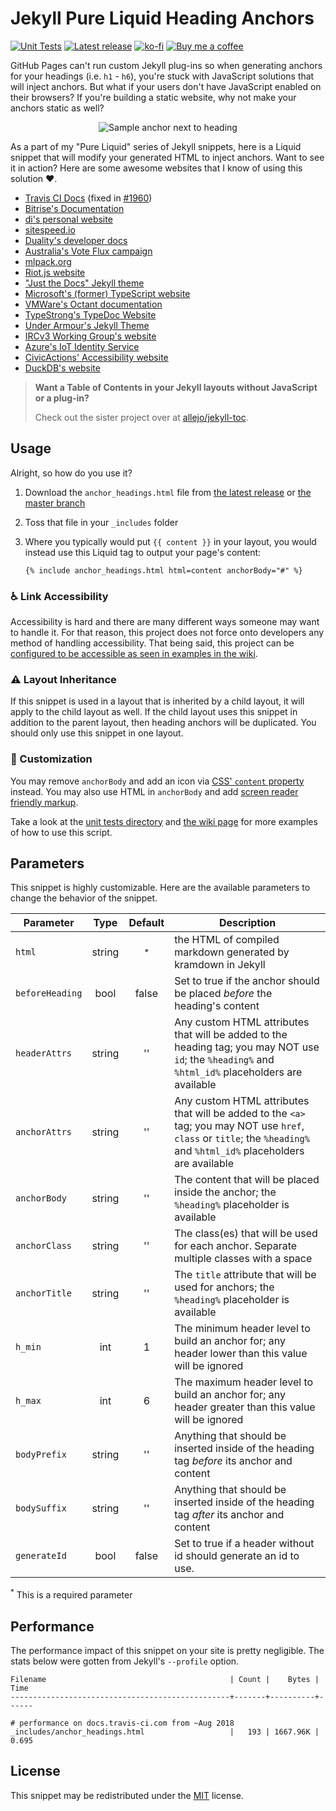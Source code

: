 # Jekyll Pure Liquid Heading Anchors

[![Unit Tests](https://github.com/allejo/jekyll-anchor-headings/workflows/Unit%20Tests/badge.svg)](https://github.com/allejo/jekyll-anchor-headings/actions?query=workflow%3A%22Unit+Tests%22)
[![Latest release](https://img.shields.io/github/release/allejo/jekyll-anchor-headings.svg)](https://github.com/allejo/jekyll-anchor-headings/releases/latest)
[![ko-fi](https://img.shields.io/static/v1.svg?label=&message=Support%20me%20on%20Ko-fi&color=333&logo=ko-fi)](https://ko-fi.com/Q5Q4J7IX)
[![Buy me a coffee](https://img.shields.io/static/v1.svg?label=&message=Buy%20me%20a%20coffee&color=333&logo=buy-me-a-coffee)](https://www.buymeacoffee.com/allejo)

GitHub Pages can't run custom Jekyll plug-ins so when generating anchors for your headings (i.e. `h1` - `h6`), you're stuck with JavaScript solutions that will inject anchors. But what if your users don't have JavaScript enabled on their browsers? If you're building a static website, why not make your anchors static as well?

<p align="center">
   <img src=".github/assets/screenshot.png" alt="Sample anchor next to heading">
</p>

As a part of my "Pure Liquid" series of Jekyll snippets, here is a Liquid snippet that will modify your generated HTML to inject anchors. Want to see it in action? Here are some awesome websites that I know of using this solution :heart:.

- [Travis CI Docs](https://github.com/travis-ci/docs-travis-ci-com/pull/1909) (fixed in [#1960](https://github.com/travis-ci/docs-travis-ci-com/pull/1960))
- [Bitrise's Documentation](https://github.com/bitrise-io/devcenter/pull/291)
- [di's personal website](https://github.com/di/di.github.com/commit/4016cbdcc89ea1e42efafd55cda468764c350a71#diff-bc0451638729253193317f14b833a89e)
- [sitespeed.io](https://github.com/sitespeedio/sitespeed.io/commit/e9e33bbcb8dca21391f14d73d0ba52145f21f7ed)
- [Duality's developer docs](https://github.com/AdamsLair/duality-docs/commit/37370414fb312b59a52378f3d1f8bcd8c52e448d)
- [Australia's Vote Flux campaign](https://github.com/voteflux/flux-website-v2/commit/07f32e1db6e462595ded9ebac8496588bed8b6e7#diff-bc0451638729253193317f14b833a89e)
- [mlpack.org](https://github.com/mlpack/mlpack.org/commit/7320b0f760ccbc0eeb5d76a0e20a4d266e2775b6)
- [Riot.js website](https://github.com/riot/riot.github.io/blob/1a9749b97115b4169955820159e50bc72f137b7b/_includes/anchor_headings.html)
- ["Just the Docs" Jekyll theme](https://github.com/pmarsceill/just-the-docs/commit/03e2345833f92d6f3841db66bffd0f2ed8461bf2)
- [Microsoft's (former) TypeScript website](https://github.com/microsoft/TypeScript-Website/blob/52ca8592b221550af648fc0af9c231bf765eff8b/src/_includes/anchor_headings.html)
- [VMWare's Octant documentation](https://github.com/vmware-tanzu/octant/commit/4db5dee7eeee6e580df9519b07907ac40dbd87b0#diff-e093f684d412b760130734e02973c4d7)
- [TypeStrong's TypeDoc Website](https://github.com/TypeStrong/typedoc-site/commit/5a100f8faaa9cd34df69a12273be41c14856e2a6)
- [Under Armour's Jekyll Theme](https://github.com/underarmour/uadocs-jekyll-theme/blob/b27a564cb054307d0209cf277c2d7fa713ceb683/_includes/toc.html)
- [IRCv3 Working Group's website](https://github.com/ircv3/ircv3.github.io/pull/362)
- [Azure's IoT Identity Service](https://github.com/Azure/iot-identity-service/pull/204)
- [CivicActions' Accessibility website](https://github.com/CivicActions/accessibility/pull/271)
- [DuckDB's website](https://github.com/duckdb/duckdb-web/pull/48)

> **Want a Table of Contents in your Jekyll layouts without JavaScript or a plug-in?**
>
> Check out the sister project over at [allejo/jekyll-toc](https://github.com/allejo/jekyll-toc).

## Usage

Alright, so how do you use it?

1. Download the `anchor_headings.html` file from [the latest release](https://github.com/allejo/jekyll-anchor-headings/releases/latest) or [the master branch](_includes/anchor_headings.html)
2. Toss that file in your `_includes` folder
3. Where you typically would put `{{ content }}` in your layout, you would instead use this Liquid tag to output your page's content:

   ```liquid
   {% include anchor_headings.html html=content anchorBody="#" %}
   ```

### :wheelchair: Link Accessibility

Accessibility is hard and there are many different ways someone may want to handle it. For that reason, this project does not force onto developers any method of handling accessibility. That being said, this project can be [configured to be accessible as seen in examples in the wiki](https://github.com/allejo/jekyll-anchor-headings/wiki/Link-Accessibility).

### :warning: Layout Inheritance

If this snippet is used in a layout that is inherited by a child layout, it will apply to the child layout as well. If the child layout uses this snippet in addition to the parent layout, then heading anchors will be duplicated. You should only use this snippet in one layout.

### :art: Customization

You may remove `anchorBody` and add an icon via [CSS' `content` property](https://developer.mozilla.org/en-US/docs/Web/CSS/content) instead. You may also use HTML in `anchorBody` and add [screen reader friendly markup](_tests/customAnchorBody.html).

Take a look at the [unit tests directory](_tests/) and [the wiki page](https://github.com/allejo/jekyll-anchor-headings/wiki/Examples) for more examples of how to use this script.

## Parameters

This snippet is highly customizable. Here are the available parameters to change the behavior of the snippet.

| Parameter       |  Type  | Default | Description |
| --------------  | :----: | :-----: | ----------- |
| `html`          | string | <sup>*</sup> | the HTML of compiled markdown generated by kramdown in Jekyll |
| `beforeHeading` | bool   | false | Set to true if the anchor should be placed _before_ the heading's content |
| `headerAttrs`   | string | ''    | Any custom HTML attributes that will be added to the heading tag; you may NOT use `id`; the `%heading%` and `%html_id%` placeholders are available |
| `anchorAttrs`   | string | ''    | Any custom HTML attributes that will be added to the `<a>` tag; you may NOT use `href`, `class` or `title`; the `%heading%` and `%html_id%` placeholders are available |
| `anchorBody`    | string | ''    | The content that will be placed inside the anchor; the `%heading%` placeholder is available |
| `anchorClass`   | string | ''    | The class(es) that will be used for each anchor. Separate multiple classes with a space |
| `anchorTitle`   | string | ''    | The `title` attribute that will be used for anchors; the `%heading%` placeholder is available |
| `h_min`         | int    | 1     | The minimum header level to build an anchor for; any header lower than this value will be ignored |
| `h_max`         | int    | 6     | The maximum header level to build an anchor for; any header greater than this value will be ignored |
| `bodyPrefix`    | string | ''    | Anything that should be inserted inside of the heading tag _before_ its anchor and content |
| `bodySuffix`    | string | ''    | Anything that should be inserted inside of the heading tag _after_ its anchor and content |
| `generateId`    | bool   | false | Set to true if a header without id should generate an id to use.

<sup>*</sup> This is a required parameter

## Performance

The performance impact of this snippet on your site is pretty negligible. The stats below were gotten from Jekyll's `--profile` option.

```
Filename                                         | Count |    Bytes |  Time
-------------------------------------------------+-------+----------+------

# performance on docs.travis-ci.com from ~Aug 2018
_includes/anchor_headings.html                   |   193 | 1667.96K | 0.695
```

## License

This snippet may be redistributed under the [MIT](LICENSE.md) license.
